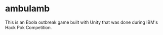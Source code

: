 # ambulamb
This is an Ebola outbreak game built with Unity that was done during IBM's Hack Pok Competition.



